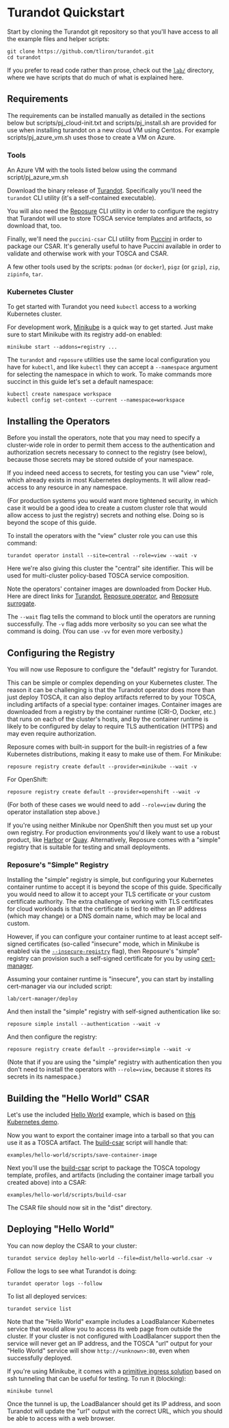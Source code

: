 Turandot Quickstart
===================

Start by cloning the Turandot git repository so that you'll have access to all the example
files and helper scripts:

    git clone https://github.com/tliron/turandot.git
    cd turandot

If you prefer to read code rather than prose, check out the [`lab/`](lab/) directory,
where we have scripts that do much of what is explained here.

Requirements
------------
The requirements can be installed manually as detailed in the sections below but scripts/pj_cloud-init.txt and scripts/pj_install.sh are provided for use when installing turandot on a new cloud VM using Centos. For example scripts/pj_azure_vm.sh uses those to create a VM on Azure.

### Tools
An Azure VM with the tools listed below using the command script/pj_azure_vm.sh

Download the binary release of [Turandot](https://github.com/tliron/turandot/releases).
Specifically you'll need the `turandot` CLI utility (it's a self-contained executable).

You will also need the [Reposure](https://reposure.puccini.cloud/) CLI utility in
order to configure the registry that Turandot will use to store TOSCA service templates
and artifacts, so download that, too.

Finally, we'll need the `puccini-csar` CLI utility from [Puccini](https://puccini.cloud/)
in order to package our CSAR. It's generally useful to have Puccini available in
order to validate and otherwise work with your TOSCA and CSAR.

A few other tools used by the scripts: `podman` (or `docker`), `pigz` (or `gzip`),
`zip`, `zipinfo`, `tar`.



### Kubernetes Cluster

To get started with Turandot you need `kubectl` access to a working Kubernetes
cluster.

For development work, [Minikube](https://minikube.sigs.k8s.io/docs/) is a quick way
to get started. Just make sure to start Minikube with its registry add-on enabled:

    minikube start --addons=registry ...

The `turandot` and `reposure` utilities use the same local configuration you have for
`kubectl`, and like `kubectl` they can accept a `--namespace` argument for selecting
the namespace in which to work. To make commands more succinct in this guide let's set a
default namespace:

    kubectl create namespace workspace
    kubectl config set-context --current --namespace=workspace

Installing the Operators
------------------------

Before you install the operators, note that you may need to specify a cluster-wide role
in order to permit them access to the authentication and authorization secrets necessary
to connect to the registry (see below), because those secrets may be stored outside of
your namespace.

If you indeed need access to secrets, for testing you can use "view" role, which already
exists in most Kubernetes deployments. It will allow read-access to any resource in any
namespace.

(For production systems you would want more tightened security, in which case it would
be a good idea to create a custom cluster role that would allow access to just the registry)
secrets and nothing else. Doing so is beyond the scope of this guide.

To install the operators with the "view" cluster role you can use this command:

    turandot operator install --site=central --role=view --wait -v

Here we're also giving this cluster the "central" site identifier. This will be used
for multi-cluster policy-based TOSCA service composition.

Note the operators' container images are downloaded from Docker Hub. Here are
direct links for [Turandot](https://hub.docker.com/r/tliron/turandot-operator),
[Reposure operator](https://hub.docker.com/r/tliron/reposure-operator), and
[Reposure surrogate](https://hub.docker.com/r/tliron/reposure-surrogate).

The `--wait` flag tells the command to block until the operators are running
successfully. The `-v` flag adds more verbosity so you can see what the command is
doing. (You can use `-vv` for even more verbosity.)

Configuring the Registry
------------------------

You will now use Reposure to configure the "default" registry for Turandot. 

This can be simple or complex depending on your Kubernetes cluster. The reason it can be
challenging is that the Turandot operator does more than just deploy TOSCA, it can also deploy
artifacts referred to by your TOSCA, including artifacts of a special type: container images.
Container images are downloaded from a registry by the container runtime (CRI-O, Docker, etc.)
that runs on each of the cluster's hosts, and by the container runtime is likely to be configured
by delay to require TLS authentication (HTTPS) and may even require authorization.

Reposure comes with built-in support for the built-in registries of a few Kubernetes
distributions, making it easy to make use of them. For Minikube:

    reposure registry create default --provider=minikube --wait -v

For OpenShift:

    reposure registry create default --provider=openshift --wait -v

(For both of these cases we would need to add `--role=view` during the operator
installation step above.)

If you're using neither Minikube nor OpenShift then you must set up your own registry.
For production environments you'd likely want to use a robust product, like
[Harbor](https://goharbor.io/) or [Quay](https://www.projectquay.io/).
Alternatively, Reposure comes with a "simple" registry that is suitable for testing and
small deployments.

### Reposure's "Simple" Registry

Installing the "simple" registry is simple, but configuring your Kubernetes container
runtime to accept it is beyond the scope of this guide. Specifically you would need to
allow it to accept your TLS certificate or your custom certificate authority. The extra
challenge of working with TLS certificates for cloud workloads is that the certificate
is tied to either an IP address (which may change) or a DNS domain name, which may be
local and custom.

However, if you can configure your container runtime to at least accept self-signed
certificates (so-called "insecure" mode, which in Minikube is enabled via the
[`--insecure-registry`](https://minikube.sigs.k8s.io/docs/handbook/registry/) flag),
then Reposure's "simple" registry can provision such a self-signed certificate for you
by using [cert-manager](https://github.com/jetstack/cert-manager).

Assuming your container runtime is "insecure", you can start by installing cert-manager
via our included script:

    lab/cert-manager/deploy

And then install the "simple" registry with self-signed authentication like so:

    reposure simple install --authentication --wait -v

And then configure the registry:

    reposure registry create default --provider=simple --wait -v

(Note that if you are using the "simple" registry with authentication then you don't
need to install the operators with `--role=view`, because it stores its secrets in
its namespace.)

Building the "Hello World" CSAR
-------------------------------

Let's use the included [Hello World](examples/hello-world/) example, which is based on
[this Kubernetes demo](https://github.com/paulbouwer/hello-kubernetes).

Now you want to export the container image into a tarball so that you can use it as a
TOSCA artifact. The
[build-csar](examples/hello-world/scripts/save-container-image) script will handle that:

    examples/hello-world/scripts/save-container-image

Next you'll use the [build-csar](examples/hello-world/scripts/build-csar) script to package
the TOSCA topology template, profiles, and artifacts (including the container image
tarball you created above) into a CSAR:

    examples/hello-world/scripts/build-csar

The CSAR file should now sit in the "dist" directory.

Deploying "Hello World"
-----------------------

You can now deploy the CSAR to your cluster:

    turandot service deploy hello-world --file=dist/hello-world.csar -v

Follow the logs to see what Turandot is doing:

    turandot operator logs --follow

To list all deployed services:

    turandot service list

Note that the "Hello World" example includes a LoadBalancer Kubernetes service that would
allow you to access its web page from outside the cluster. If your cluster is not configured
with LoadBalancer support then the service will never get an IP address, and the TOSCA "url"
output for your "Hello World" service will show `http://<unknown>:80`, even when successfully
deployed.

If you're using Minikube, it comes with a
[primitive ingress solution](https://minikube.sigs.k8s.io/docs/commands/tunnel/) based on ssh
tunneling that can be useful for testing. To run it (blocking):

    minikube tunnel

Once the tunnel is up, the LoadBalancer should get its IP address, and soon Turandot will
update the "url" output with the correct URL, which you should be able to access with a
web browser.
